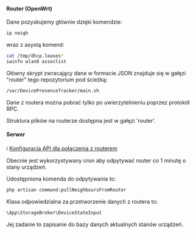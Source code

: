 #### Router (OpenWrt)

Dane pozyskujemy głównie dzięki komendzie:
```bash
ip neigh
```
wraz z asystą komend:
```bash
cat /tmp/dhcp.leases*
iwinfo wlan0 assoclist
```

Główny skrypt zwracający dane w formacie JSON znajduje się w gałęzi "router" tego repozytorium pod ścieżką:
```bash
/var/DevicePresenceTracker/main.sh
```

Dane z routera można pobrać tylko po uwierzytelnieniu poprzez protokół RPC.

Struktura plików na routerze dostępna jest w gałęzi 'router'.

#### Serwer

:information_source: [Konfiguracja API dla połączenia z routerem](ROUTER_API_CONFIG.md)

Obecnie jest wykorzystywany cron aby odpytywać router co 1 minutę o stany urządzeń.

Udostępniona komenda do odpytywania to:
```bash
php artisan command:pullNeighboursFromRouter
```

Klasa odpowiedzialna za przetworzenie danych z routera to:
```php
\App\StorageBroker\DeviceStateInput
```
Jej zadanie to zapisanie do bazy danych aktualnych stanów urządzeń.

